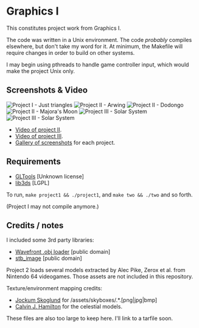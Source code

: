 Graphics I 
==========

This constitutes project work from Graphics I.

The code was written in a Unix environment. The code _probably_ compiles
elsewhere, but don't take my word for it. At minimum, the Makefile will 
require changes in order to build on other systems.

I may begin using pthreads to handle game controller input, which would 
make the project Unix only. 

Screenshots & Video
-------------------

![Project I - Just triangles](http://i.imgur.com/PcnNnm.jpg)
![Project II - Arwing](http://i.imgur.com/h4BEim.jpg)
![Project II - Dodongo](http://i.imgur.com/MQkNxm.jpg)
![Project II - Majora's Moon](http://i.imgur.com/MU9n8m.jpg)
![Project III - Solar System](http://i.imgur.com/Kr2zFm.jpg)
![Project III - Solar System](http://i.imgur.com/vrhDnm.jpg)

* [Video of project II](http://www.youtube.com/watch?v=AL2ma3AMvTc).
* [Video of project III](http://www.youtube.com/watch?v=fFo8v_X1aeI).
* [Gallery of screenshots](http://echelon.imgur.com/graphics_4363)
  for each project.

Requirements
------------
* [GLTools](https://github.com/HazimGazov/GLTools) [Unknown license]
* [lib3ds](http://code.google.com/p/lib3ds/) [LGPL]

To run, `make project1 && ./project1`, and `make two && ./two` and 
so forth.

(Project I may not compile anymore.)

Credits / notes
---------------
I included some 3rd party libraries:

* [Wavefront .obj loader](http://www.kixor.net/dev/objloader/) [public domain]
* [stb_image](http://nothings.org/stb_image.c) [public domain]

Project 2 loads several models extracted by Alec Pike, Zerox et al. from
Nintendo 64 videogames. Those assets are not included in this repository.

Texture/environment mapping credits:

* [Jockum Skoglund](http://www.quake3world.com/forum/viewtopic.php?t=9242)
  for /assets/skyboxes/.\*.[png|jpg|bmp]
* [Calvin J. Hamilton](http://solarviews.com/eng/index.htm) for the celestial
  models.

These files are also too large to keep here. I'll link to a tarfile soon.

